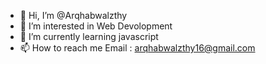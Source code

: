 - 👋 Hi, I’m @Arqhabwalzthy
- 👀 I’m interested in Web Devolopment
- 🌱 I’m currently learning javascript
- 📫 How to reach me Email : arqhabwalzthy16@gmail.com

<!---
Arqhabwalzthy/Arqhabwalzthy is a ✨ special ✨ repository because its `README.md` (this file) appears on your GitHub profile.
You can click the Preview link to take a look at your changes.
--->
